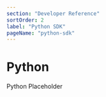 ```yaml
---
section: "Developer Reference"
sortOrder: 2
label: "Python SDK"
pageName: "python-sdk"
---
```


# Python

Python Placeholder
